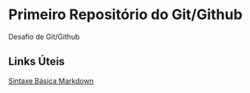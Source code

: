 # Primeiro Repositório do Git/Github
Desafio de Git/Github

## Links Úteis
[Sintaxe Básica Markdown](https://www.markdownguide.org/basic-syntax/)
